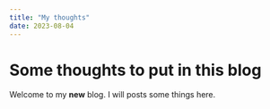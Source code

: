 ```yaml
---
title: "My thoughts"
date: 2023-08-04
---
```


# Some thoughts to put in this blog
Welcome to my **new** blog. I will posts some things here.
